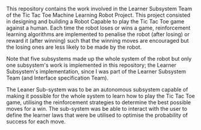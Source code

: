 This repository contains the work involved in the Learner Subsystem Team of the Tic Tac Toe Machine Learning Robot Project.
This project consisted in designing and building a Robot Capable to play the Tic Tac Toe game against a human. Each time the 
robot loses or wins a game, reinforcement learning algorithms are implemented to penalise the robot (after losing) or reward it (after winning)
such that the winning moves are encouraged but the losing ones are less likely to be made by the robot.

Note that five subsystems made up the whole system of the robot but only one subsystem's work is implemented in this repository; the Learner Subsystem's
implementation, since I was part of the Learner Subsystem Team (and Interface specification Team).

The Leaner Sub-system was to be an autonomous subsystem capable of making it possible for the whole system to learn how to play the Tic Tac Toe game, 
utilising the reinforcement strategies to determine the best possible moves for a win. The sub-system was be able to interact with the user to define 
the learner laws that were be utilised to optimise the probability of success for each move.
